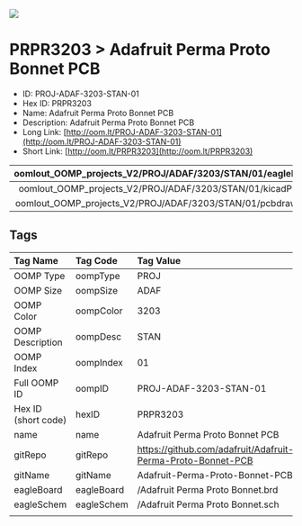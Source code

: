 


  
![][im]
# PRPR3203 > Adafruit Perma Proto Bonnet PCB

- ID: PROJ-ADAF-3203-STAN-01
- Hex ID: PRPR3203
- Name: Adafruit Perma Proto Bonnet PCB
- Description: Adafruit Perma Proto Bonnet PCB
- Long Link: [http://oom.lt/PROJ-ADAF-3203-STAN-01](http://oom.lt/PROJ-ADAF-3203-STAN-01)
- Short Link: [http://oom.lt/PRPR3203](http://oom.lt/PRPR3203)
  

|oomlout_OOMP_projects_V2/PROJ/ADAF/3203/STAN/01/eagleImage.png|oomlout_OOMP_projects_V2/PROJ/ADAF/3203/STAN/01/eagleSchemImage.png|oomlout_OOMP_projects_V2/PROJ/ADAF/3203/STAN/01/kicadPcb3dFront.png|oomlout_OOMP_projects_V2/PROJ/ADAF/3203/STAN/01/kicadPcb3dBack.png|
| :---: | :---: | :---: | :---: |
|oomlout_OOMP_projects_V2/PROJ/ADAF/3203/STAN/01/kicadPcb3d.png|oomlout_OOMP_projects_V2/PROJ/ADAF/3203/STAN/01/bomBack.png|oomlout_OOMP_projects_V2/PROJ/ADAF/3203/STAN/01/bomFront.png|oomlout_OOMP_projects_V2/PROJ/ADAF/3203/STAN/01/pcbdraw.svg|
|oomlout_OOMP_projects_V2/PROJ/ADAF/3203/STAN/01/pcbdrawBack.svg||||

## Tags
  

|Tag Name|Tag Code|Tag Value|
| :--- | :--- | :--- |
|OOMP Type|oompType|PROJ|
|OOMP Size|oompSize|ADAF|
|OOMP Color|oompColor|3203|
|OOMP Description|oompDesc|STAN|
|OOMP Index|oompIndex|01|
|Full OOMP ID|oompID|PROJ-ADAF-3203-STAN-01|
|Hex ID (short code)|hexID|PRPR3203|
|name|name|Adafruit Perma Proto Bonnet PCB|
|gitRepo|gitRepo|https://github.com/adafruit/Adafruit-Perma-Proto-Bonnet-PCB|
|gitName|gitName|Adafruit-Perma-Proto-Bonnet-PCB|
|eagleBoard|eagleBoard|/Adafruit Perma Proto Bonnet.brd|
|eagleSchem|eagleSchem|/Adafruit Perma Proto Bonnet.sch|
||||



[im]: PROJ/ADAF/3203/STAN/01/kicadPcb3d_450.png
